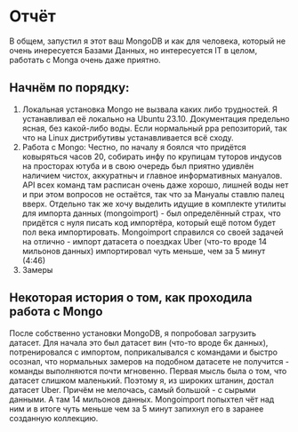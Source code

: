 # Отчёт
В общем, запустил я этот ваш MongoDB и как для человека, который не очень инересуется Базами Данных, но интересуется IT в целом, работать с Monga очень даже приятно.

## Начнём по порядку:
1) Локальная установка Mongo не вызвала каких либо трудностей. Я устанавливал её локально на Ubuntu 23.10. Документация предельно ясная, без какой-либо воды. Если нормальный ppa репозиторий, так что на Linux дистрибутивы устанавливается всё сходу.
2) Работа с Mongo: Честно, по началу я боялся что придётся ковыряться часов 20, собирать инфу по крупицам туторов индусов на просторах ютуба и в свою очередь был приятно удивлён наличием чистох, аккуратныч и главное информативных мануалов. API всех команд там расписан очень даже хорошо, лишней воды нет и при этом вопросов не остаётся, так что за Мануалы ставлю палец вверх. Отдельно так же хочу выделить идущие в комплекте утилиты для импорта данных (mongoimport) - был определённый страх, что придётся с нуля писать код импортёра, который ещё потом будет пол века импортировать. Mongoimport справился со своей задачей на отлично - импорт датасета о поездках Uber (что-то вроде 14 мильонов данных) импортировал чуть меньше, чем за 5 минут (4:46)
3) Замеры

## Некоторая история о том, как проходила работа с Mongo
После собственно установки MongoDB, я попробовал загрузить датасет. Для начала это был датасет вин (что-то вроде 6к данных), потренировался с импортом, поприкалывался с командами и быстро осознал, что нормальных замеров на подобном датасете не получится - команды выполняются почти мгновенно. Первая мысль была о том, что датасет слишком маленький. Поэтому я, из широких штанин, достал датасет Uber. Причём не мелочась, самый большой - с сырыми данными. А там 14 мильонов данных. Mongoimport попыхтел чёт над ним и в итоге чуть меньше чем за 5 минут запихнул его в заранее созданную коллекцию.
